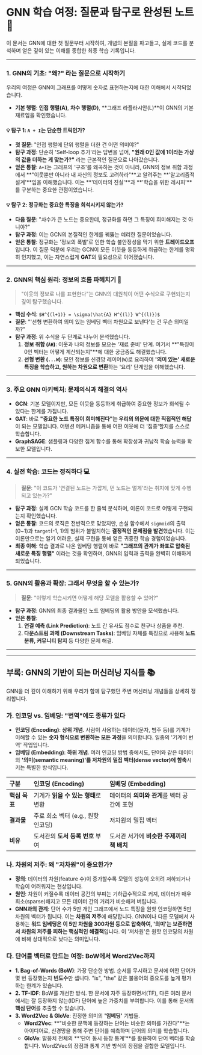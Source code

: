 # GNN 학습 여정: 질문과 탐구로 완성된 노트 🚀

이 문서는 GNN에 대한 첫 질문부터 시작하여, 개념의 본질을 파고들고, 실제 코드를 분석하며 얻은 깊이 있는 이해를 종합한 최종 학습 기록입니다.

---

### 1. GNN의 기초: "왜?" 라는 질문으로 시작하기

우리의 여정은 GNN이 그래프를 어떻게 숫자로 표현하는지에 대한 이해에서 시작되었습니다.

-   **기본 행렬**: **인접 행렬(A)**, **차수 행렬(D)**, **그래프 라플라시안(L)**이 GNN의 기본 재료임을 확인했습니다.

#### 💡 탐구 1: `A + I`는 단순한 트릭인가?

-   **첫 질문**: "인접 행렬에 단위 행렬을 더한 건 어떤 의미야?"
-   **탐구 과정**: 단순히 'Self-loop 추가'라는 답변을 넘어, **"원래 0인 값에 1이라는 가상의 값을 더하는 게 맞는가?"** 라는 근본적인 질문으로 나아갔습니다.
-   **얻은 통찰**: `A+I`는 그래프의 '구조'를 왜곡하는 것이 아니라, GNN의 정보 취합 과정에서 **"이웃뿐만 아니라 내 자신의 정보도 고려하라"**고 알려주는 **'알고리즘적 설계'**임을 이해했습니다. 이는 **'데이터의 진실'**과 **'학습을 위한 레시피'**를 구분하는 중요한 관점이었습니다.

#### 💡 탐구 2: 정규화는 중요한 특징을 희석시키지 않는가?

-   **다음 질문**: "차수가 큰 노드는 중요한데, 정규화를 하면 그 특징이 희미해지는 것 아니야?"
-   **탐구 과정**: 이는 GCN의 본질적인 한계를 꿰뚫는 예리한 질문이었습니다.
-   **얻은 통찰**: 정규화는 '정보의 폭발'로 인한 학습 불안정성을 막기 위한 **트레이드오프**입니다. 이 질문 덕분에 우리는 GCN이 모든 이웃을 동등하게 취급하는 한계를 명확히 인지했고, 이는 자연스럽게 **GAT**의 필요성으로 이어졌습니다.

---

### 2. GNN의 핵심 원리: 정보의 흐름 파헤치기 🧠

> "이웃의 정보로 나를 표현한다"는 GNN의 대원칙이 어떤 수식으로 구현되는지 깊이 탐구했습니다.

-   **핵심 수식**: `$H^{(l+1)} = \sigma(\hat{A} H^{(l)} W^{(l)})$`
-   **질문**: "'선형 변환하여 의미 있는 임베딩 벡터 차원으로 보낸다'는 건 무슨 의미일까?"
-   **탐구 과정**: 위 수식을 두 단계로 나누어 분석했습니다.
    1.  **정보 취합 (`ÂH`)**: 이웃과 나의 정보를 모으는 '재료 준비' 단계. 여기서 **"특징이 0인 벡터는 어떻게 계산되는지"**에 대한 궁금증도 해결했습니다.
    2.  **선형 변환 (`...W`)**: 모인 정보를 신경망 레이어(`W`)로 요리하여 **'의미 있는' 새로운 특징을 학습하고, 원하는 차원으로 변환**하는 '요리' 단계임을 이해했습니다.

---

### 3. 주요 GNN 아키텍처: 문제의식과 해결의 역사

-   **GCN**: 기본 모델이지만, 모든 이웃을 동등하게 취급하여 중요한 정보가 희석될 수 있다는 한계를 가집니다.
-   **GAT**: 바로 **"중요한 노드 특징이 희미해진다"는 우리의 의문에 대한 직접적인 해답**이 되는 모델입니다. 어텐션 메커니즘을 통해 어떤 이웃에 더 '집중'할지를 스스로 학습합니다.
-   **GraphSAGE**: 샘플링과 다양한 집계 함수를 통해 확장성과 귀납적 학습 능력을 확보한 모델입니다.

---

### 4. 실전 학습: 코드는 정직하다 💻

> **질문**: "이 코드가 '연결된 노드는 가깝게, 먼 노드는 멀게'라는 취지에 맞게 수행되고 있는가?"

-   **탐구 과정**: 실제 GCN 학습 코드를 한 줄씩 분석하며, 이론이 코드로 어떻게 구현되는지 확인했습니다.
-   **얻은 통찰**: 코드의 로직은 전반적으로 맞았지만, 손실 함수에서 `sigmoid`의 출력(0~1)과 `target`(-1, 1)의 범위가 불일치하는 **결정적인 문제점을 발견**했습니다. 이는 이론만으로는 알기 어려운, 실제 구현을 통해 얻은 귀중한 학습 경험이었습니다.
-   **최종 이해**: 학습 결과로 나온 임베딩 행렬이 바로 **"그래프의 관계가 좌표로 압축된 새로운 특징 행렬"** 이라는 것을 확인하며, GNN의 입력과 출력을 완벽히 이해하게 되었습니다.

---

### 5. GNN의 활용과 확장: 그래서 무엇을 할 수 있는가?

> **질문**: "이렇게 학습시키면 어떻게 해당 모델을 활용할 수 있어?"

-   **탐구 과정**: GNN의 최종 결과물인 노드 임베딩의 활용 방안을 모색했습니다.
-   **얻은 통찰**:
    1.  **연결 예측 (Link Prediction)**: 노드 간 유사도 점수로 친구나 상품을 추천.
    2.  **다운스트림 과제 (Downstream Tasks)**: 임베딩 자체를 특징으로 사용해 **노드 분류, 커뮤니티 탐지** 등 다양한 문제 해결.

---
---

## 부록: GNN의 기반이 되는 머신러닝 지식들 📚

GNN을 더 깊이 이해하기 위해 우리가 함께 탐구했던 주변 머신러닝 개념들을 상세히 정리합니다.

### 가. 인코딩 vs. 임베딩: "번역"에도 종류가 있다

-   **인코딩 (Encoding)**: **상위 개념**. 사람이 사용하는 데이터(문자, 범주 등)를 기계가 이해할 수 있는 **숫자 형식으로 변환하는 모든 과정**을 의미합니다. 일종의 '기계어 번역' 작업입니다.
-   **임베딩 (Embedding)**: **하위 개념**. 여러 인코딩 방법 중에서도, 단어와 같은 데이터의 **'의미(semantic meaning)'를 저차원의 밀집 벡터(dense vector)에 함축**시키는 특별한 방식입니다.

| 구분 | 인코딩 (Encoding) | 임베딩 (Embedding) |
| :--- | :--- | :--- |
| **핵심 목표** | 기계가 **읽을 수 있는 형태**로 변환 | 데이터의 **의미와 관계**를 벡터 공간에 표현 |
| **결과물** | 주로 희소 벡터 (e.g., 원핫 인코딩) | 저차원의 밀집 벡터 |
| **비유** | 도서관의 **도서 등록 번호** 부여 | 도서관 서가에 **비슷한 주제끼리 책 배치** |

### 나. 차원의 저주: 왜 "저차원"이 중요한가?

-   **정의**: 데이터의 차원(feature 수)이 증가할수록 모델의 성능이 오히려 저하되거나 학습이 어려워지는 현상입니다.
-   **원인**: 차원이 커질수록 데이터 공간의 부피는 기하급수적으로 커져, 데이터가 매우 희소(sparse)해지고 모든 데이터 간의 거리가 비슷해져 버립니다.
-   **GNN과의 관계**: 단어 수가 5만 개인 그래프에서 노드 특징을 원핫 인코딩하면 5만 차원의 벡터가 됩니다. 이는 **차원의 저주**에 해당합니다. GNN이나 다른 모델에서 사용하는 **워드 임베딩은 이 5만 차원을 300차원 등으로 압축하여, '의미'는 보존하면서 차원의 저주를 피하는 핵심적인 해결책**입니다. 이 '저차원'은 원핫 인코딩의 차원에 비해 상대적으로 낮다는 의미입니다.

### 다. 단어를 벡터로 만드는 여정: BoW에서 Word2Vec까지

-   **1. Bag-of-Words (BoW)**: 가장 단순한 방법. 순서를 무시하고 문서에 어떤 단어가 몇 번 등장했는지 **빈도수**만 셉니다. "is", "the" 같은 불용어의 중요도를 높게 평가하는 한계가 있습니다.
-   **2. TF-IDF**: BoW를 개선한 방식. 한 문서에 자주 등장하면서(TF), 다른 여러 문서에서는 잘 등장하지 않는(IDF) 단어에 높은 가중치를 부여합니다. 이를 통해 문서의 **핵심 단어**를 추출할 수 있습니다.
-   **3. Word2Vec & GloVe**: 진정한 의미의 **'임베딩'** 기법들.
    -   **Word2Vec**: **"비슷한 문맥에 등장하는 단어는 비슷한 의미를 가진다"**는 아이디어로, 신경망을 통해 주변 단어를 예측하며 단어의 의미를 학습합니다.
    -   **GloVe**: 말뭉치 전체의 **'단어 동시 등장 통계'**를 활용하여 단어 벡터를 학습합니다. Word2Vec의 장점과 통계 기반 방식의 장점을 결합한 모델입니다.
